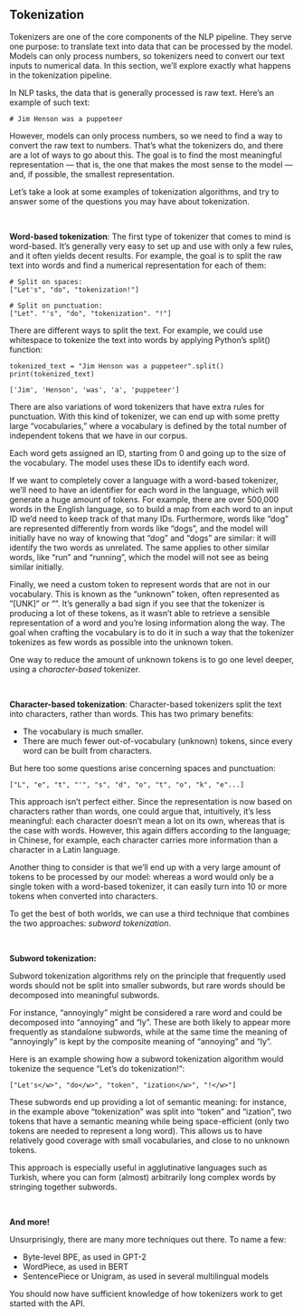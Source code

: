 ## Tokenization

Tokenizers are one of the core components of the NLP pipeline. They serve one purpose: to translate text into data that can be processed by the model. Models can only process numbers, so tokenizers need to convert our text inputs to numerical data. In this section, we’ll explore exactly what happens in the tokenization pipeline.

In NLP tasks, the data that is generally processed is raw text. Here’s an example of such text:

```
# Jim Henson was a puppeteer
```

However, models can only process numbers, so we need to find a way to convert the raw text to numbers. That’s what the tokenizers do, and there are a lot of ways to go about this. The goal is to find the most meaningful representation — that is, the one that makes the most sense to the model — and, if possible, the smallest representation.

Let’s take a look at some examples of tokenization algorithms, and try to answer some of the questions you may have about tokenization.

<br>

**Word-based tokenization**:
The first type of tokenizer that comes to mind is word-based. It’s generally very easy to set up and use with only a few rules, and it often yields decent results. For example, the goal is to split the raw text into words and find a numerical representation for each of them:

```
# Split on spaces:
["Let's", "do", "tokenization!"]
```

```
# Split on punctuation:
["Let". "'s", "do", "tokenization". "!"]
```

There are different ways to split the text. For example, we could use whitespace to tokenize the text into words by applying Python’s split() function:

```
tokenized_text = "Jim Henson was a puppeteer".split()
print(tokenized_text)
```

```
['Jim', 'Henson', 'was', 'a', 'puppeteer']
```

There are also variations of word tokenizers that have extra rules for punctuation. With this kind of tokenizer, we can end up with some pretty large “vocabularies,” where a vocabulary is defined by the total number of independent tokens that we have in our corpus.

Each word gets assigned an ID, starting from 0 and going up to the size of the vocabulary. The model uses these IDs to identify each word.

If we want to completely cover a language with a word-based tokenizer, we’ll need to have an identifier for each word in the language, which will generate a huge amount of tokens. For example, there are over 500,000 words in the English language, so to build a map from each word to an input ID we’d need to keep track of that many IDs. Furthermore, words like “dog” are represented differently from words like “dogs”, and the model will initially have no way of knowing that “dog” and “dogs” are similar: it will identify the two words as unrelated. The same applies to other similar words, like “run” and “running”, which the model will not see as being similar initially.

Finally, we need a custom token to represent words that are not in our vocabulary. This is known as the “unknown” token, often represented as ”[UNK]” or ””. It’s generally a bad sign if you see that the tokenizer is producing a lot of these tokens, as it wasn’t able to retrieve a sensible representation of a word and you’re losing information along the way. The goal when crafting the vocabulary is to do it in such a way that the tokenizer tokenizes as few words as possible into the unknown token.

One way to reduce the amount of unknown tokens is to go one level deeper, using a *character-based* tokenizer.

<br>

**Character-based tokenization**:
Character-based tokenizers split the text into characters, rather than words. This has two primary benefits:
- The vocabulary is much smaller.
- There are much fewer out-of-vocabulary (unknown) tokens, since every word can be built from characters.

But here too some questions arise concerning spaces and punctuation:

```
["L", "e", "t", "'", "s", "d", "o", "t", "o", "k", "e"...]
```

This approach isn’t perfect either. Since the representation is now based on characters rather than words, one could argue that, intuitively, it’s less meaningful: each character doesn’t mean a lot on its own, whereas that is the case with words. However, this again differs according to the language; in Chinese, for example, each character carries more information than a character in a Latin language.

Another thing to consider is that we’ll end up with a very large amount of tokens to be processed by our model: whereas a word would only be a single token with a word-based tokenizer, it can easily turn into 10 or more tokens when converted into characters.

To get the best of both worlds, we can use a third technique that combines the two approaches: *subword tokenization*.

<br>

**Subword tokenization:**

Subword tokenization algorithms rely on the principle that frequently used words should not be split into smaller subwords, but rare words should be decomposed into meaningful subwords.

For instance, “annoyingly” might be considered a rare word and could be decomposed into “annoying” and “ly”. These are both likely to appear more frequently as standalone subwords, while at the same time the meaning of “annoyingly” is kept by the composite meaning of “annoying” and “ly”.

Here is an example showing how a subword tokenization algorithm would tokenize the sequence “Let’s do tokenization!“:

```
["Let's</w>", "do</w>", "token", "ization</w>", "!</w>"]
```

These subwords end up providing a lot of semantic meaning: for instance, in the example above “tokenization” was split into “token” and “ization”, two tokens that have a semantic meaning while being space-efficient (only two tokens are needed to represent a long word). This allows us to have relatively good coverage with small vocabularies, and close to no unknown tokens.

This approach is especially useful in agglutinative languages such as Turkish, where you can form (almost) arbitrarily long complex words by stringing together subwords.

<br>

**And more!**

Unsurprisingly, there are many more techniques out there. To name a few:
- Byte-level BPE, as used in GPT-2
- WordPiece, as used in BERT
- SentencePiece or Unigram, as used in several multilingual models

You should now have sufficient knowledge of how tokenizers work to get started with the API.